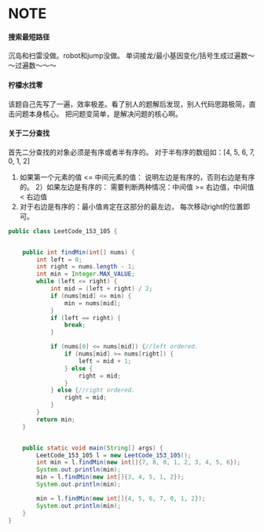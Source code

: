 # NOTE

  
#### 搜索最短路径
沉岛和扫雷没做。robot和jump没做。
单词接龙/最小基因变化/括号生成过遍数～～过遍数～～～

#### 柠檬水找零
该题自己先写了一遍，效率极差。看了别人的题解后发现，别人代码思路极简，直击问题本身核心。
把问题变简单，是解决问题的核心啊。

#### 关于二分查找
首先二分查找的对象必须是有序或者半有序的。 
对于半有序的数组如：[4, 5, 6, 7, 0, 1, 2]
1) 如果第一个元素的值 <= 中间元素的值：
   说明左边是有序的，否则右边是有序的。
2）如果左边是有序的：
   需要判断两种情况：中间值 >= 右边值，中间值 < 右边值
3) 对于右边是有序的：最小值肯定在这部分的最左边， 每次移动right的位置即可。
```java
public class LeetCode_153_105 {


    public int findMin(int[] nums) {
        int left = 0;
        int right = nums.length - 1;
        int min = Integer.MAX_VALUE;
        while (left <= right) {
            int mid = (left + right) / 2;
            if (nums[mid] <= min) {
                min = nums[mid];
            }
            if (left == right) {
                break;
            }

            if (nums[0] <= nums[mid]) {//left ordered.
                if (nums[mid] >= nums[right]) {
                    left = mid + 1;
                } else {
                    right = mid;
                }
            } else {//right ordered.
                right = mid;
            }
        }
        return min;
    }


    public static void main(String[] args) {
        LeetCode_153_105 l = new LeetCode_153_105();
        int min = l.findMin(new int[]{7, 8, 0, 1, 2, 3, 4, 5, 6});
        System.out.println(min);
        min = l.findMin(new int[]{3, 4, 5, 1, 2});
        System.out.println(min);

        min = l.findMin(new int[]{4, 5, 6, 7, 0, 1, 2});
        System.out.println(min);
    }
}

```